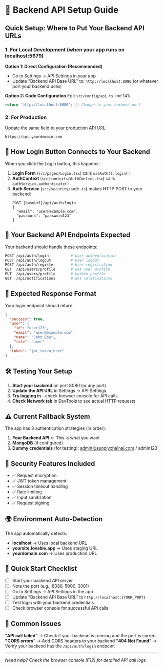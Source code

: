 # 🚀 Backend API Setup Guide

## Quick Setup: Where to Put Your Backend API URLs

### 1. **For Local Development (when your app runs on localhost:5679)**

**Option 1: Direct Configuration (Recommended)**
- Go to Settings → API Settings in your app
- Update "Backend API Base URL" to: `http://localhost:8080` (or whatever port your backend uses)

**Option 2: Code Configuration**
Edit `src/config/api.ts` line 141:
```typescript
return 'http://localhost:8080'; // Change to your backend port
```

### 2. **For Production**
Update the same field to your production API URL:
```
https://api.yourdomain.com
```

## 🔑 How Login Button Connects to Your Backend

When you click the Login button, this happens:

1. **Login Form** (`src/pages/Login.tsx`) calls `useAuth().login()`
2. **AuthContext** (`src/contexts/AuthContext.tsx`) calls `authService.authenticate()`  
3. **Auth Service** (`src/security/auth.ts`) makes HTTP POST to your backend:
   ```
   POST {baseUrl}/api/auth/login
   {
     "email": "user@example.com", 
     "password": "password123"
   }
   ```

## 📍 Your Backend API Endpoints Expected

Your backend should handle these endpoints:

```bash
POST /api/auth/login          # User authentication
POST /api/auth/logout         # User logout  
POST /api/auth/register       # User registration
GET  /api/users/profile       # Get user profile
PUT  /api/users/profile       # Update profile
GET  /api/notifications       # Get notifications
```

## 🔧 Expected Response Format

Your login endpoint should return:
```json
{
  "success": true,
  "user": {
    "id": "user123",
    "email": "user@example.com", 
    "name": "John Doe",
    "role": "user"
  },
  "token": "jwt_token_here"
}
```

## 🛠️ Testing Your Setup

1. **Start your backend** on port 8080 (or any port)
2. **Update the API URL** in Settings → API Settings
3. **Try logging in** - check browser console for API calls
4. **Check Network tab** in DevTools to see actual HTTP requests

## ⚠️ Current Fallback System

The app has 3 authentication strategies (in order):
1. **Your Backend API** ← This is what you want  
2. **MongoDB** (if configured)
3. **Dummy credentials** (for testing): admin@supplychainai.com / admin123

## 🔐 Security Features Included

- ✅ Request encryption
- ✅ JWT token management  
- ✅ Session timeout handling
- ✅ Rate limiting
- ✅ Input sanitization
- ✅ Request signing

## 🌍 Environment Auto-Detection

The app automatically detects:
- **localhost** → Uses local backend URL
- **yoursite.lovable.app** → Uses staging URL  
- **yourdomain.com** → Uses production URL

## 📝 Quick Start Checklist

- [ ] Start your backend API server
- [ ] Note the port (e.g., 8080, 5000, 3001)
- [ ] Go to Settings → API Settings in the app
- [ ] Update "Backend API Base URL" to `http://localhost:{YOUR_PORT}`
- [ ] Test login with your backend credentials
- [ ] Check browser console for successful API calls

## 🚨 Common Issues

**"API call failed"** → Check if your backend is running and the port is correct
**"CORS errors"** → Add CORS headers to your backend
**"404 Not Found"** → Verify your backend has the `/api/auth/login` endpoint

---
*Need help? Check the browser console (F12) for detailed API call logs.*